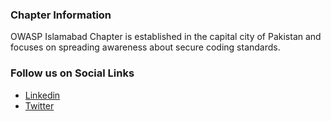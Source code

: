 ### Chapter Information
OWASP Islamabad Chapter is established in the capital city of Pakistan and focuses on spreading awareness about secure coding standards. 

### Follow us on Social Links
* [Linkedin](https://www.linkedin.com/company/owaspislamabad)
* [Twitter](https://twitter.com/owaspislamabad)
